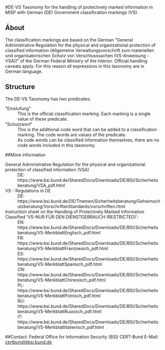 #DE-VS
Taxonomy for the handling of protectively marked information in MISP with German (DE) Government classification markings (VS).

## Ábout
The classification markings are based on the German "General Administrative Regulation for the physical and organizational protection of classified information (Allgemeine Verwaltungsvorschrift zum materiellen und organisatorischen Schutz von Verschlusssachen (VS-Anweisung - VSA))" of the German Federal Ministry of the Interior. Official handling caveats apply. For this reason all expressions in this taxonomy are in German language.

## Structure
The DE-VS Taxonomy has two predicates:
<dl>
<dt>"Einstufung"</dt>
<dd>This is the official classification marking. Each marking is a single value of these predicate.<dd>

<dt>"Schutzwort"</dt>
<dd>This is the additional code word that can be added to a classification marking. The code words are values of the predicate. 
<dd>As code words can be classified information themselves, there are no code words included in this taxonomy.<dd>
</dl>

##More information
<dl>
<dt>General Administrative Regulation for the physical and organizational protection of classified information (VSA)</dt>
<dd>DE:</dd>
<dd>https://www.bsi.bund.de/SharedDocs/Downloads/DE/BSI/Sicherheitsberatung/VSA_pdf.html</dd>

<dt>VS - Regulations in DE</dt>
<dd>DE:</dd>
<dd>https://www.bsi.bund.de/DE/Themen/Sicherheitsberatung/Geheimschutzberatung/VorschriftenStandards/vorschriften.html</dd>

<dt>Instruction sheet on the Handling of Protectively Marked Information Classified 'VS-NUR FÜR DEN DIENSTGEBRAUCH (RESTRICTED)':</dt>
<dd>EN:</dd>
<dd>https://www.bsi.bund.de/SharedDocs/Downloads/DE/BSI/Sicherheitsberatung/VS-MerkblattEnglisch_pdf.html</dd>
<dd>FR:</dd>
<dd>https://www.bsi.bund.de/SharedDocs/Downloads/DE/BSI/Sicherheitsberatung/VS-MerkblattFranzoesich_pdf.html</dd>
<dd>ES:</dd>
<dd>https://www.bsi.bund.de/SharedDocs/Downloads/DE/BSI/Sicherheitsberatung/VS-MerkblattSpanisch_pdf.html</dd>
<dd>CN:</dd>
<dd>https://www.bsi.bund.de/SharedDocs/Downloads/DE/BSI/Sicherheitsberatung/VS-MerkblattChinesisch_pdf.html</dd>
<dd>PL:</dd>
<dd>https://www.bsi.bund.de/SharedDocs/Downloads/DE/BSI/Sicherheitsberatung/VS-MerkblattPolnisch_pdf.html</dd>
<dd>RU:</dd>
<dd>https://www.bsi.bund.de/SharedDocs/Downloads/DE/BSI/Sicherheitsberatung/VS-MerkblattRussisch_pdf.html</dd>
<dd>IT:</dd>
<dd>https://www.bsi.bund.de/SharedDocs/Downloads/DE/BSI/Sicherheitsberatung/VS-MerkblattItalienisch_pdf.html</dd>
</dl>

##Contact: 
Federal Office for Information Security (BSI)
CERT-Bund
E-Mail: certbund@bsi.bund.de

